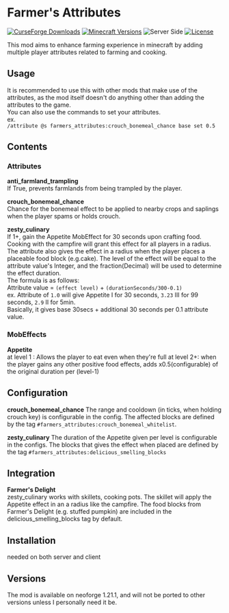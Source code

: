# Farmer's Attributes
[![CurseForge Downloads](https://img.shields.io/curseforge/dt/1355713?style=flat&logo=CurseForge&logoColor=F16436&label=CurseForge&color=F16436)](https://www.curseforge.com/minecraft/mc-mods/farmers-attributes)
[![Minecraft Versions](https://img.shields.io/badge/MC-1.21.1-green?style=flat&logo=minecraft&logoColor=white)](https://www.minecraft.net/ja-jp/about-minecraft)
![Server Side](https://img.shields.io/badge/Side-Server%26Client-orange?style=flat)
[![License](https://img.shields.io/github/license/medi-torimorta/farmers-attributes?style=flat&color=purple)](https://github.com/medi-torimorta/farmers-attributes/?tab=MIT-1-ov-file#)

This mod aims to enhance farming experience in minecraft by adding multiple player attributes related to farming and cooking.

## Usage
It is recommended to use this with other mods that make use of the attributes, as the mod itself doesn't do anything other than adding the attributes to the game.  
You can also use the commands to set your attributes.  
ex.  
`/attribute @s farmers_attributes:crouch_bonemeal_chance base set 0.5`

## Contents
### Attributes

**anti_farmland_trampling**  
If True, prevents farmlands from being trampled by the player.  

**crouch_bonemeal_chance**  
Chance for the bonemeal effect to be applied to nearby crops and saplings when the player spams or holds crouch.  

**zesty_culinary**  
If 1+, gain the Appetite MobEffect for 30 seconds upon crafting food.  
Cooking with the campfire will grant this effect for all players in a radius.
The attribute also gives the effect in a radius when the player places a placeable food block (e.g.cake).
The level of the effect will be equal to the attribute value's Integer, and the fraction(Decimal) will be used to determine the effect duration.  
The formula is as follows:  
Attribute value = `(effect level)` + `(durationSeconds/300-0.1)`  
ex. Attribute of `1.0` will give Appetite I for 30 seconds, `3.23` III for 99 seconds, `2.9` II for 5min.  
Basically, it gives base 30secs + additional 30 seconds per 0.1 attribute value. 

### MobEffects  
**Appetite**  
at level 1 : Allows the player to eat even when they're full 
at level 2+: when the player gains any other positive food effects, adds x0.5(configurable) of the original duration per (level-1)   

## Configuration
**crouch_bonemeal_chance** 
The range and cooldown (in ticks, when holding crouch key) is configurable in the config.
The affected blocks are defined by the tag `#farmers_attributes:crouch_bonemeal_whitelist`.

**zesty_culinary** 
The duration of the Appetite given per level is configurable in the configs.
The blocks that gives the effect when placed are defined by the tag `#farmers_attributes:delicious_smelling_blocks`

## Integration
**Farmer's Delight**  
zesty_culinary works with skillets, cooking pots.
The skillet will apply the Appetite effect in an a radius like the campfire.
The food blocks from Farmer's Delight (e.g. stuffed pumpkin) are included in the delicious_smelling_blocks tag by default.

## Installation
needed on both server and client

## Versions
The mod is available on neoforge 1.21.1, and will not be ported to other versions unless I personally need it be.
